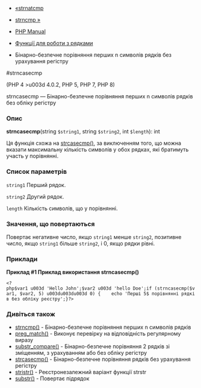 - [«strnatcmp](function.strnatcmp.md)
- [strncmp »](function.strncmp.md)

- [PHP Manual](index.md)
- [Функції для роботи з рядками](ref.strings.md)
- Бінарно-безпечне порівняння перших n символів рядків без урахування
регістру

#strncasecmp

(PHP 4 \>u003d 4.0.2, PHP 5, PHP 7, PHP 8)

strncasecmp — Бінарно-безпечне порівняння перших n символів рядків без
обліку регістру

### Опис

**strncasecmp**(string `$string1`, string `$string2`, int `$length`):
int

Ця функція схожа на [strcasecmp()](function.strcasecmp.md), за
виключенням того, що можна вказати максимальну кількість символів у
обох рядках, які братимуть участь у порівнянні.

### Список параметрів

`string1`
Перший рядок.

`string2`
Другий рядок.

`length`
Кількість символів, що у порівнянні.

### Значення, що повертаються

Повертає негативне число, якщо `string1` менше `string2`,
позитивне число, якщо `string1` більше `string2`, і 0, якщо рядки
рівні.

### Приклади

**Приклад #1 Приклад використання **strncasecmp()****

`<?php$var1 u003d 'Hello John';$var2 u003d 'hello Doe';if (strncasecmp($var1, $var2, 5) u003du003du003d 0) {    echo 'Перші 5$ порівнянні рядків без обліку реєстру';}?> `

### Дивіться також

- [strncmp()](function.strncmp.md) - Бінарно-безпечне порівняння
перших n символів рядків
- [preg_match()](function.preg-match.md) - Виконує перевірку на
відповідність регулярному виразу
- [substr_compare()](function.substr-compare.md) -
Бінарно-безпечне порівняння 2 рядків зі зміщенням, з урахуванням або без
обліку регістру
- [strcasecmp()](function.strcasecmp.md) - Бінарно-безпечне
порівняння рядків без урахування регістру
- [stristr()](function.stristr.md) - Реєстронезалежний варіант
функції strstr
- [substr()](function.substr.md) - Повертає підрядок
